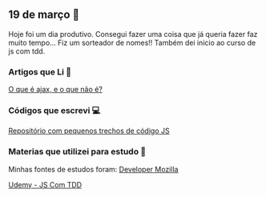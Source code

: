 ## 19 de março :pushpin:

Hoje foi um dia produtivo. Consegui fazer uma coisa que já queria fazer faz muito tempo... Fiz um sorteador de nomes!! Também dei inicio ao curso de js com tdd.

### Artigos que Li :newspaper:

[O que é ajax, e o que não é?](http://wbruno.com.br/ajax/o-que-e-ajax-e-o-que-nao-e/)

### Códigos que escrevi :computer:

[Repositório com pequenos trechos de código JS](https://github.com/crisgon/Javascript-Experiments)


### Materias que utilizei para estudo :scroll:

Minhas fontes de estudos foram: 
[Developer Mozilla](https://developer.mozilla.org/pt-BR/docs)

[Udemy - JS Com TDD](https://www.udemy.com/js-com-tdd-na-pratica/)









